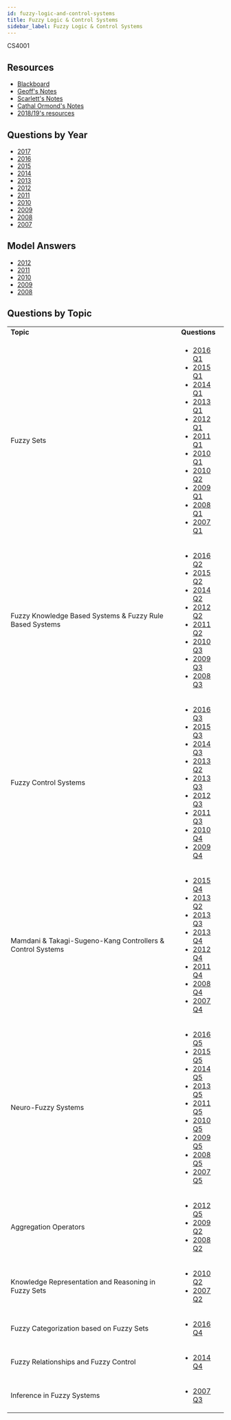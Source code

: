 ```yaml
---
id: fuzzy-logic-and-control-systems
title: Fuzzy Logic & Control Systems
sidebar_label: Fuzzy Logic & Control Systems
---
```


CS4001

## Resources

-   [Blackboard](https://mymodule.tcd.ie/)
-   [Geoff's Notes](https://github.com/nating/cs-exams/tree/master/assets/notes/fourth-year/fuzzy-logic)
-   [Scarlett's Notes](https://gitlab.scss.tcd.ie/gourleys/FourthYear/tree/master/Fuzzy)
-   [Cathal Ormond's Notes](https://www.maths.tcd.ie/~ormondca/notes/Fuzzy%20Logic%20Notes.pdf)
-   [2018/19's resources](https://www.dropbox.com/sh/lnfr37xev6ozm9l/AADkoBbV80wdeHN9HCrSZa5ha/CS4001-%20Fuzzy%20Logic?dl=0)

## Questions by Year

-   [2017](https://www.tcd.ie/academicregistry/exams/assets/local/past-papers2017/CS/CS4001-1.PDF)
-   [2016](https://www.tcd.ie/academicregistry/exams/assets/local/past-papers2016/CS/CS4001-1.PDF)
-   [2015](https://www.tcd.ie/academicregistry/exams/assets/local/past-papers2015/CS/CS4001-1.PDF)
-   [2014](https://www.tcd.ie/academicregistry/exams/assets/local/past-papers2014/CS/CS40011.pdf)
-   [2013](https://www.tcd.ie/academicregistry/exams/assets/local/past-papers2013/CS/CS40011.pdf)
-   [2012](https://www.tcd.ie/Local/Exam_Papers/2012/XC/XCS40011.pdf)
-   [2011](https://www.tcd.ie/Local/Exam_Papers/2011/XC/XCS40011.pdf)
-   [2010](https://www.tcd.ie/Local/Exam_Papers/2010/XC/XCS40011.pdf)
-   [2009](https://www.tcd.ie/Local/Exam_Papers/2009/XC/XCS4B131.pdf)
-   [2008](https://www.tcd.ie/Local/Exam_Papers/2008/XC/XCS4B131.pdf)
-   [2007](https://www.tcd.ie/Local/Exam_Papers/2007/XC/XCS4B131.pdf)

## Model Answers

-   [2012](https://www.scss.tcd.ie/Khurshid.Ahmad/Teaching/Lectures_on_Fuzzy_Logic/2011_2012_CS_Paper_Model_Solutions.pdf)
-   [2011](https://www.scss.tcd.ie/Khurshid.Ahmad/Teaching/Lectures_on_Fuzzy_Logic/Model_Answers.pdf)
-   [2010](https://www.scss.tcd.ie/Khurshid.Ahmad/Teaching/Lectures_on_Fuzzy_Logic/2009_2010_CS4001_Paper_Model_Solutions.pdf)
-   [2009](https://www.scss.tcd.ie/Khurshid.Ahmad/Teaching/Lectures_on_Fuzzy_Logic/2008_2009_4BA13_Model_Solutions.pdf)
-   [2008](https://www.scss.tcd.ie/Khurshid.Ahmad/Teaching/Lectures_on_Fuzzy_Logic/Archive_2008/2007_2008_4BA13_Model_Solutions.pdf)

## Questions by Topic

<table class="examQuestions" width="700px">
    <tbody><tr>
        <td><strong>Topic</strong></td>
        <td><strong>Questions</strong></td>
    </tr>
    <tr>
        <td>Fuzzy Sets</td>
        <td>
            <ul class="questions">
        <li><a href="https://www.tcd.ie/academicregistry/exams/assets/local/past-papers2016/CS/CS4001-1.PDF#page=2">2016 Q1</a></li>
        <li><a href="https://www.tcd.ie/academicregistry/exams/assets/local/past-papers2015/CS/CS4001-1.PDF#page=2">2015 Q1</a></li>
        <li><a href="https://www.tcd.ie/academicregistry/exams/assets/local/past-papers2014/CS/CS40011.pdf#page=2">2014 Q1</a></li>
        <li><a href="https://www.tcd.ie/academicregistry/exams/assets/local/past-papers2013/CS/CS40011.pdf#page=2">2013 Q1</a></li>
        <li><a href="https://www.tcd.ie/Local/Exam_Papers/2012/XC/XCS40011.pdf#page=2">2012 Q1</a></li>
        <li><a href="https://www.tcd.ie/Local/Exam_Papers/2011/XC/XCS40011.pdf#page=2">2011 Q1</a></li>
        <li><a href="https://www.tcd.ie/Local/Exam_Papers/2010/XC/XCS40011.pdf#page=2">2010 Q1</a></li>
        <li><a href="https://www.tcd.ie/Local/Exam_Papers/2010/XC/XCS40011.pdf#page=3">2010 Q2</a></li>
        <li><a href="https://www.tcd.ie/Local/Exam_Papers/2009/XC/XCS4B131.pdf#page=2">2009 Q1</a></li>
        <li><a href="https://www.tcd.ie/Local/Exam_Papers/2008/XC/XCS4B131.pdf#page=2">2008 Q1</a></li>
        <li><a href="https://www.tcd.ie/Local/Exam_Papers/2007/XC/XCS4B131.pdf#page=2">2007 Q1</a></li>
            </ul>
        </td>
    </tr>
    <tr>
        <td>Fuzzy Knowledge Based Systems &amp; Fuzzy Rule Based Systems</td>
        <td>
            <ul class="questions">
        <li><a href="https://www.tcd.ie/academicregistry/exams/assets/local/past-papers2016/CS/CS4001-1.PDF#page=3">2016 Q2</a></li>
        <li><a href="https://www.tcd.ie/academicregistry/exams/assets/local/past-papers2015/CS/CS4001-1.PDF#page=3">2015 Q2</a></li>
        <li><a href="https://www.tcd.ie/academicregistry/exams/assets/local/past-papers2014/CS/CS40011.pdf#page=3">2014 Q2</a></li>
        <li><a href="https://www.tcd.ie/Local/Exam_Papers/2012/XC/XCS40011.pdf#page=4">2012 Q2</a></li>
        <li><a href="https://www.tcd.ie/Local/Exam_Papers/2011/XC/XCS40011.pdf#page=4">2011 Q2</a></li>
        <li><a href="https://www.tcd.ie/Local/Exam_Papers/2010/XC/XCS40011.pdf#page=5">2010 Q3</a></li>
        <li><a href="https://www.tcd.ie/Local/Exam_Papers/2009/XC/XCS4B131.pdf#page=5">2009 Q3</a></li>
        <li><a href="https://www.tcd.ie/Local/Exam_Papers/2008/XC/XCS4B131.pdf#page=6">2008 Q3</a></li>
            </ul>
        </td>
    </tr>
    <tr>
        <td>Fuzzy Control Systems</td>
        <td>
            <ul class="questions">
        <li><a href="https://www.tcd.ie/academicregistry/exams/assets/local/past-papers2016/CS/CS4001-1.PDF#page=5">2016 Q3</a></li>
        <li><a href="https://www.tcd.ie/academicregistry/exams/assets/local/past-papers2015/CS/CS4001-1.PDF#page=4">2015 Q3</a></li>
        <li><a href="https://www.tcd.ie/academicregistry/exams/assets/local/past-papers2014/CS/CS40011.pdf#page=5">2014 Q3</a></li>
        <li><a href="https://www.tcd.ie/academicregistry/exams/assets/local/past-papers2013/CS/CS40011.pdf#page=4">2013 Q2</a></li>
        <li><a href="https://www.tcd.ie/academicregistry/exams/assets/local/past-papers2013/CS/CS40011.pdf#page=5">2013 Q3</a></li>
        <li><a href="https://www.tcd.ie/Local/Exam_Papers/2012/XC/XCS40011.pdf#page=6">2012 Q3</a></li>
        <li><a href="https://www.tcd.ie/Local/Exam_Papers/2011/XC/XCS40011.pdf#page=6">2011 Q3</a></li>
        <li><a href="https://www.tcd.ie/Local/Exam_Papers/2010/XC/XCS40011.pdf#page=7">2010 Q4</a></li>
        <li><a href="https://www.tcd.ie/Local/Exam_Papers/2009/XC/XCS4B131.pdf#page=7">2009 Q4</a></li>
            </ul>
        </td>
    </tr>
    <tr>
        <td>Mamdani &amp; Takagi-Sugeno-Kang Controllers &amp; Control Systems</td>
        <td>
            <ul class="questions">
        <li><a href="https://www.tcd.ie/academicregistry/exams/assets/local/past-papers2015/CS/CS4001-1.PDF#page=6">2015 Q4</a></li>
        <li><a href="https://www.tcd.ie/academicregistry/exams/assets/local/past-papers2013/CS/CS40011.pdf#page=4">2013 Q2</a></li>
        <li><a href="https://www.tcd.ie/academicregistry/exams/assets/local/past-papers2013/CS/CS40011.pdf#page=5">2013 Q3</a></li>
        <li><a href="https://www.tcd.ie/academicregistry/exams/assets/local/past-papers2013/CS/CS40011.pdf#page=5">2013 Q4</a></li>
        <li><a href="https://www.tcd.ie/Local/Exam_Papers/2012/XC/XCS40011.pdf#page=7">2012 Q4</a></li>
        <li><a href="https://www.tcd.ie/Local/Exam_Papers/2011/XC/XCS40011.pdf#page=8">2011 Q4</a></li>
        <li><a href="https://www.tcd.ie/Local/Exam_Papers/2008/XC/XCS4B131.pdf#page=8">2008 Q4</a></li>
        <li><a href="https://www.tcd.ie/Local/Exam_Papers/2007/XC/XCS4B131.pdf#page=9">2007 Q4</a></li>
            </ul>
        </td>
    </tr>
    <tr>
        <td>Neuro-Fuzzy Systems</td>
        <td>
            <ul class="questions">
        <li><a href="https://www.tcd.ie/academicregistry/exams/assets/local/past-papers2016/CS/CS4001-1.PDF#page=9">2016 Q5</a></li>
        <li><a href="https://www.tcd.ie/academicregistry/exams/assets/local/past-papers2015/CS/CS4001-1.PDF#page=7">2015 Q5</a></li>
        <li><a href="https://www.tcd.ie/academicregistry/exams/assets/local/past-papers2014/CS/CS40011.pdf#page=7">2014 Q5</a></li>
        <li><a href="https://www.tcd.ie/academicregistry/exams/assets/local/past-papers2013/CS/CS40011.pdf#page=9">2013 Q5</a></li>
        <li><a href="https://www.tcd.ie/Local/Exam_Papers/2011/XC/XCS40011.pdf#page=10">2011 Q5</a></li>
        <li><a href="https://www.tcd.ie/Local/Exam_Papers/2010/XC/XCS40011.pdf#page=9">2010 Q5</a></li>
        <li><a href="https://www.tcd.ie/Local/Exam_Papers/2009/XC/XCS4B131.pdf#page=10">2009 Q5</a></li>
        <li><a href="https://www.tcd.ie/Local/Exam_Papers/2008/XC/XCS4B131.pdf#page=10">2008 Q5</a></li>
        <li><a href="https://www.tcd.ie/Local/Exam_Papers/2007/XC/XCS4B131.pdf#page=11">2007 Q5</a></li>
            </ul>
        </td>
    </tr>
    <tr>
        <td>Aggregation Operators</td>
        <td>
            <ul class="questions">
        <li><a href="https://www.tcd.ie/Local/Exam_Papers/2012/XC/XCS40011.pdf#page=9">2012 Q5</a></li>
        <li><a href="https://www.tcd.ie/Local/Exam_Papers/2009/XC/XCS4B131.pdf#page=4">2009 Q2</a></li>
        <li><a href="https://www.tcd.ie/Local/Exam_Papers/2008/XC/XCS4B131.pdf#page=4">2008 Q2</a></li>
            </ul>
        </td>
    </tr>
    <tr>
        <td>Knowledge Representation and Reasoning in Fuzzy Sets</td>
        <td>
            <ul class="questions">
        <li><a href="https://www.tcd.ie/Local/Exam_Papers/2010/XC/XCS40011.pdf#page=3">2010 Q2</a></li>
        <li><a href="https://www.tcd.ie/Local/Exam_Papers/2007/XC/XCS4B131.pdf#page=5">2007 Q2</a></li>
            </ul>
        </td>
    </tr>
    <tr>
        <td>Fuzzy Categorization based on Fuzzy Sets</td>
        <td>
            <ul class="questions">
        <li><a href="https://www.tcd.ie/academicregistry/exams/assets/local/past-papers2016/CS/CS4001-1.PDF#page=7">2016 Q4</a></li>
            </ul>
        </td>
    </tr>
    <tr>
        <td>Fuzzy Relationships and Fuzzy Control</td>
        <td>
            <ul class="questions">
        <li><a href="https://www.tcd.ie/academicregistry/exams/assets/local/past-papers2014/CS/CS40011.pdf#page=6">2014 Q4</a></li>
            </ul>
        </td>
    </tr>
    <tr>
        <td>Inference in Fuzzy Systems</td>
        <td>
            <ul class="questions">
        <li><a href="https://www.tcd.ie/Local/Exam_Papers/2007/XC/XCS4B131.pdf#page=7">2007 Q3</a></li>
            </ul>
        </td>
    </tr>
</tbody></table>
